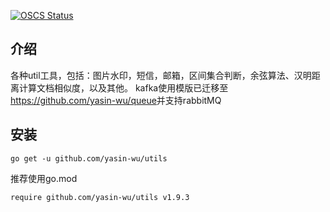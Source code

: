 [![OSCS Status](https://www.oscs1024.com/platform/badge/yasin-wu/utils.svg?size=small)](https://www.oscs1024.com/project/yasin-wu/utils?ref=badge_small)
## 介绍
各种util工具，包括：图片水印，短信，邮箱，区间集合判断，余弦算法、汉明距离计算文档相似度，以及其他。
kafka使用模版已迁移至<https://github.com/yasin-wu/queue>并支持rabbitMQ
## 安装
```
go get -u github.com/yasin-wu/utils
```
推荐使用go.mod
```
require github.com/yasin-wu/utils v1.9.3
```
